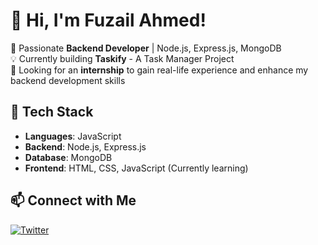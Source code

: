 # 👋 Hi, I'm Fuzail Ahmed!

🚀 Passionate **Backend Developer** | Node.js, Express.js, MongoDB  
💡 Currently building **Taskify** - A Task Manager Project  
🎯 Looking for an **internship** to gain real-life experience and enhance my backend development skills  

## 🔧 Tech Stack  
- **Languages**: JavaScript  
- **Backend**: Node.js, Express.js  
- **Database**: MongoDB  
- **Frontend**: HTML, CSS, JavaScript (Currently learning)  

## 📫 Connect with Me  
[![Twitter](https://img.shields.io/badge/X-%231DA1F2.svg?style=for-the-badge&logo=Twitter&logoColor=white)](https://twitter.com/your-twitter-username)

